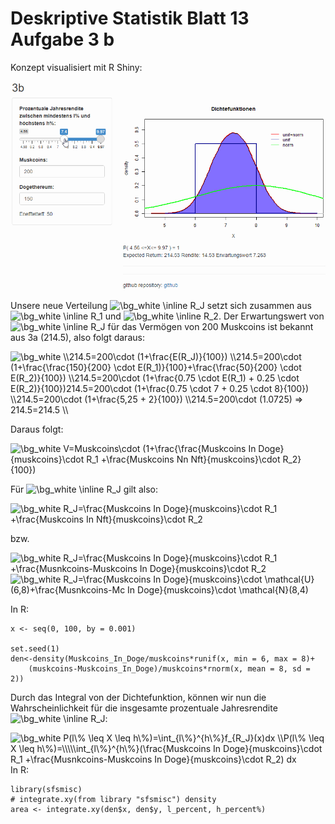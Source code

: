 # Deskriptive Statistik Blatt 13 Aufgabe 3 b

Konzept visualisiert mit R Shiny:

![R Shiny Demo](https://raw.githubusercontent.com/czycs/deskr_stat_13_3_b/main/pictures/r_shiny_demo.gif)

Unsere neue Verteilung <img src="https://latex.codecogs.com/png.image?\dpi{110}&space;\bg_white&space;\inline&space;R_J" title="\bg_white \inline R_J" /> setzt sich zusammen aus <img src="https://latex.codecogs.com/png.image?\dpi{110}&space;\bg_white&space;\inline&space;R_J" title="\bg_white \inline R_1" /> und <img src="https://latex.codecogs.com/png.image?\dpi{110}&space;\bg_white&space;\inline&space;R_J" title="\bg_white \inline R_2" />.
Der Erwartungswert von  <img src="https://latex.codecogs.com/png.image?\dpi{110}&space;\bg_white&space;\inline&space;R_J" title="\bg_white \inline R_J" /> für das Vermögen von 200 Muskcoins ist bekannt aus 3a (214.5), also folgt daraus:

<img src="https://latex.codecogs.com/png.image?\dpi{110}&space;\bg_white&space;\\214.5=200\cdot&space;(1&plus;\frac{E(R_J)}{100})&space;&space;&space;\\214.5=200\cdot&space;&space;(1&plus;\frac{\frac{150}{200}&space;\cdot&space;E(R_1)}{100}&plus;\frac{\frac{50}{200}&space;\cdot&space;E(R_2)}{100})&space;&space;\\214.5=200\cdot&space;(1&plus;\frac{0.75&space;\cdot&space;E(R_1)&space;&plus;&space;0.25&space;\cdot&space;E(R_2)}{100})\\214.5=200\cdot&space;(1&plus;\frac{0.75&space;\cdot&space;7&space;&plus;&space;0.25&space;\cdot&space;8}{100})&space;\\214.5=200\cdot&space;(1&plus;\frac{5,25&space;&plus;&space;2}{100})&space;&space;\\214.5=200\cdot&space;(1.0725)&space;=>&space;214.5=214.5&space;&space;\\" title="\bg_white \\214.5=200\cdot (1+\frac{E(R_J)}{100}) \\214.5=200\cdot (1+\frac{\frac{150}{200} \cdot E(R_1)}{100}+\frac{\frac{50}{200} \cdot E(R_2)}{100}) \\214.5=200\cdot (1+\frac{0.75 \cdot E(R_1) + 0.25 \cdot E(R_2)}{100})214.5=200\cdot (1+\frac{0.75 \cdot 7 + 0.25 \cdot 8}{100}) \\214.5=200\cdot (1+\frac{5,25 + 2}{100}) \\214.5=200\cdot (1.0725) => 214.5=214.5 \\" />

Daraus folgt:

<img src="https://latex.codecogs.com/png.image?\dpi{110}&space;\bg_white&space;V=Muskcoins\cdot&space;(1&plus;\frac{\frac{Muskcoins&space;In&space;Doge}{muskcoins}\cdot&space;R_1&space;&plus;\frac{Muskcoins&space;Nn&space;Nft}{muskcoins}\cdot&space;R_2}{100})" title="\bg_white V=Muskcoins\cdot (1+\frac{\frac{Muskcoins In Doge}{muskcoins}\cdot R_1 +\frac{Muskcoins Nn Nft}{muskcoins}\cdot R_2}{100})" />

Für <img src="https://latex.codecogs.com/png.image?\dpi{110}&space;\bg_white&space;\inline&space;R_J" title="\bg_white \inline R_J" /> gilt also:  

<img src="https://latex.codecogs.com/png.image?\dpi{110}&space;\bg_white&space;R_J=\frac{Muskcoins&space;In&space;Doge}{muskcoins}\cdot&space;R_1&space;&plus;\frac{Muskcoins&space;In&space;Nft}{muskcoins}\cdot&space;R_2" title="\bg_white R_J=\frac{Muskcoins In Doge}{muskcoins}\cdot R_1 +\frac{Muskcoins In Nft}{muskcoins}\cdot R_2" />

bzw.  

<img src="https://latex.codecogs.com/png.image?\dpi{110}&space;\bg_white&space;R_J=\frac{Muskcoins&space;In&space;Doge}{muskcoins}\cdot&space;R_1&space;&plus;\frac{Musnkcoins-Muskcoins&space;In&space;Doge}{muskcoins}\cdot&space;R_2&space;&space;" title="\bg_white R_J=\frac{Muskcoins In Doge}{muskcoins}\cdot R_1 +\frac{Musnkcoins-Muskcoins In Doge}{muskcoins}\cdot R_2 " />

<img src="https://latex.codecogs.com/png.image?\dpi{110}&space;\bg_white&space;R_J=\frac{Muskcoins&space;In&space;Doge}{muskcoins}\cdot&space;\mathcal{U}(6,8)&plus;\frac{Musnkcoins-Mc&space;In&space;Doge}{muskcoins}\cdot&space;\mathcal{N}(8,4)" title="\bg_white R_J=\frac{Muskcoins In Doge}{muskcoins}\cdot \mathcal{U}(6,8)+\frac{Musnkcoins-Mc In Doge}{muskcoins}\cdot \mathcal{N}(8,4)" />

In R:  

```
x <- seq(0, 100, by = 0.001)

set.seed(1)
den<-density(Muskcoins_In_Doge/muskcoins*runif(x, min = 6, max = 8)+
    (muskcoins-Muskcoins_In_Doge)/muskcoins*rnorm(x, mean = 8, sd = 2))

```

Durch das Integral von der Dichtefunktion, können wir nun die Wahrscheinlichkeit für
die insgesamte prozentuale Jahresrendite <img src="https://latex.codecogs.com/png.image?\dpi{110}&space;\bg_white&space;\inline&space;R_J" title="\bg_white \inline R_J" />: 

<img src="https://latex.codecogs.com/png.image?\dpi{110}&space;\bg_white&space;P(l\%&space;\leq&space;X&space;\leq&space;h\%)=\int_{l\%}^{h\%}f_{R_J}(x)dx&space;\\P(l\%&space;\leq&space;X&space;\leq&space;h\%)=\\\\\int_{l\%}^{h\%}(\frac{Muskcoins&space;In&space;Doge}{muskcoins}\cdot&space;R_1&space;&plus;\frac{Musnkcoins-Muskcoins&space;In&space;Doge}{muskcoins}\cdot&space;R_2)&space;dx&space;" title="\bg_white P(l\% \leq X \leq h\%)=\int_{l\%}^{h\%}f_{R_J}(x)dx \\P(l\% \leq X \leq h\%)=\\\\\int_{l\%}^{h\%}(\frac{Muskcoins In Doge}{muskcoins}\cdot R_1 +\frac{Musnkcoins-Muskcoins In Doge}{muskcoins}\cdot R_2) dx " />
In R:  

```
library(sfsmisc)
# integrate.xy(from library "sfsmisc") density
area <- integrate.xy(den$x, den$y, l_percent, h_percent%)
```


